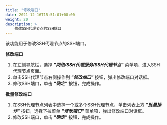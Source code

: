 ```yaml
---
title: "修改端口"
date: 2021-12-16T15:51:01+08:00
weight: 20
description: >
    修改SSH代理节点的SSH端口
---
```


该功能用于修改SSH代理节点的SSH端口。

**修改端口**

1. 在左侧导航栏，选择 **_"网络/SSH代理服务/SSH代理节点"_** 菜单项，进入SSH代理节点页面。
2. 单击SSH代理节点右侧操作列 **_"修改端口"_** 按钮，弹出修改端口对话框。
2. 修改SSH端口，单击 **_"确定"_** 按钮，完成操作。

**批量修改端口**

1. 在SSH代理节点列表中选择一个或多个SSH代理节点，单击列表上方 **_"批量操作"_** 按钮，选择下拉菜单 **_"修改端口"_** 菜单项，弹出修改端口对话框。
2. 修改SSH端口，单击 **_"确定"_** 按钮，完成操作。
